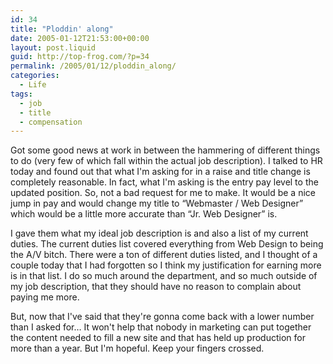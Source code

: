 ```yaml
---
id: 34
title: "Ploddin' along"
date: 2005-01-12T21:53:00+00:00
layout: post.liquid
guid: http://top-frog.com/?p=34
permalink: /2005/01/12/ploddin_along/
categories:
  - Life
tags:
  - job
  - title
  - compensation
---
```

Got some good news at work in between the hammering of different things to do (very few of which fall within the actual job description). I talked to HR today and found out that what I'm asking for in a raise and title change is completely reasonable. In fact, what I'm asking is the entry pay level to the updated position. So, not a bad request for me to make. It would be a nice jump in pay and would change my title to &#8220;Webmaster / Web Designer&#8221; which would be a little more accurate than &#8220;Jr. Web Designer&#8221; is.

I gave them what my ideal job description is and also a list of my current duties. The current duties list covered everything from Web Design to being the A/V bitch. There were a ton of different duties listed, and I thought of a couple today that I had forgotten so I think my justification for earning more is in that list. I do so much around the department, and so much outside of my job description, that they should have no reason to complain about paying me more.

But, now that I've said that they're gonna come back with a lower number than I asked for… It won't help that nobody in marketing can put together the content needed to fill a new site and that has held up production for more than a year. But I'm hopeful. Keep your fingers crossed.
